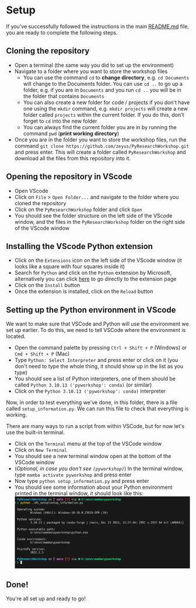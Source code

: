 # Setup

If you've successfully followed the instructions in the main [README.md](../README.md) file, you are ready to complete the following steps.

## Cloning the repository

* Open a terminal (the same way you did to set up the environment)
* Navigate to a folder where you want to store the workshop files
  * You can use the command `cd` to **change directory**, e.g. `cd Documents` will change to the Documents folder. You can use `cd ..` to go up a folder, e.g. if you are in `Documents` and you run `cd ..` you will be in the folder that contains `Documents`
  * You can also create a new folder for code / projects if you don't have one using the `mkdir` command, e.g. `mkdir projects` will create a new folder called `projects` within the current folder. If you do this, don't forget to `cd` into the new folder
  * You can always find the current folder you are in by running the command `pwd` (**print working directory**)
* Once you are in the folder you want to store the workshop files, run the command `git clone https://github.com/zeyus/PyResearchWorkshop.git` and press enter. This will create a folder called `PyResearchWorkshop` and download all the files from this repository into it.

## Opening the repository in VScode

* Open VScode
* Click on `File` > `Open Folder...` and navigate to the folder where you cloned the repository
* Click on the `PyResearchWorkshop` folder and click `Open`
* You should see the folder structure on the left side of the VScode window, and the files in the `PyResearchWorkshop` folder on the right side of the VScode window

## Installing the VScode Python extension

* Click on the `Extensions` icon on the left side of the VScode window (it looks like a square with four squares inside it)
* Search for `Python` and click on the `Python` extension by Microsoft, alternatively you can click [here](https://marketplace.visualstudio.com/items?itemName=ms-python.python) to go directly to the extension page
* Click on the `Install` button
* Once the extension is installed, click on the `Reload` button

## Setting up the Python environment in VScode

We want to make sure that VSCode and Python will use the environment we set up earlier. To do this, we need to tell VSCode where the environment is located.

* Open the command palette by pressing `Ctrl + Shift + P` (Windows) or `Cmd + Shift + P` (Mac)
* Type `Python: Select Interpreter` and press enter or click on it (you don't need to type the whole thing, it should show up in the list as you type)
* You should see a list of Python interpreters, one of them should be called `Python 3.10.13 ('pyworkshop': conda)` (or similar)
* Click on the `Python 3.10.13 ('pyworkshop': conda)` interpreter

Now, in order to test everything we've done, in this folder, there is a file called `setup_information.py`. We can run this file to check that everything is working.

There are many ways to run a script from within VSCode, but for now let's use the built-in terminal.

* Click on the `Terminal` menu at the top of the VSCode window
* Click on `New Terminal`
* You should see a new terminal window open at the bottom of the VSCode window
* (*Optional, in case you don't see `(pyworkshop)`*) In the terminal window, type `mamba activate pyworkshop` and press enter
* Now type `python setup_information.py` and press enter
* You should see some information about your Python environment printed in the terminal window, it should look like this:
[![setup_information.py output](./res/output-setup_information.png)](./res/output-setup_information.png)

## Done!

You're all set up and ready to go!
